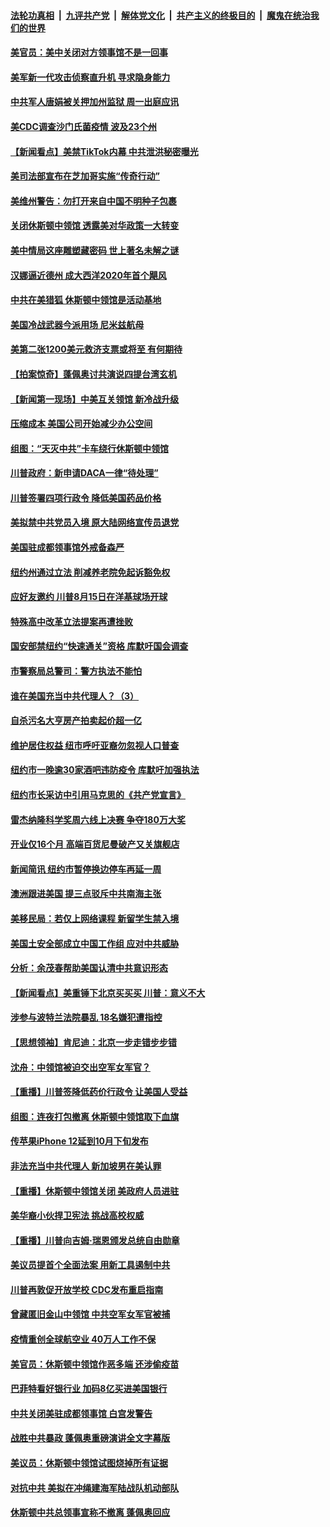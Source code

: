 ####  [法轮功真相](../../../../basic/blob/master/README.md?t=07261431) &nbsp;|&nbsp; [九评共产党](../../../../9ping.md/blob/master/README.md?t=07261431) &nbsp;|&nbsp; [解体党文化](../../../../jtdwh.md/blob/master/README.md?t=07261431)  &nbsp;|&nbsp; [共产主义的终极目的](../../../../gczydzjmd.md/blob/master/README.md?t=07261431) &nbsp;|&nbsp; [魔鬼在统治我们的世界](../../../../mgztzwmdsj.md/blob/master/README.md?t=07261431) 

#### [美官员：美中关闭对方领事馆不是一回事](../pages/nsc412/n12284065.md?t=07261431) 

#### [美军新一代攻击侦察直升机 寻求隐身能力](../pages/nsc412/n12279956.md?t=07261431) 

#### [中共军人唐娟被关押加州监狱 周一出庭应讯](../pages/nsc412/n12283949.md?t=07261431) 

#### [美CDC调查沙门氏菌疫情 波及23个州](../pages/nsc412/n12283853.md?t=07261431) 

#### [【新闻看点】美禁TikTok内幕 中共泄洪秘密曝光](../pages/nsc412/n12283622.md?t=07261431) 

#### [美司法部宣布在芝加哥实施“传奇行动”](../pages/nsc412/n12283809.md?t=07261431) 

#### [美维州警告：勿打开来自中国不明种子包裹](../pages/nsc412/n12283781.md?t=07261431) 

#### [关闭休斯顿中领馆 透露美对华政策一大转变](../pages/nsc412/n12283516.md?t=07261431) 

#### [美中情局这座雕塑藏密码 世上著名未解之谜](../pages/nsc412/n12283733.md?t=07261431) 

#### [汉娜逼近德州 成大西洋2020年首个飓风](../pages/nsc412/n12283634.md?t=07261431) 

#### [中共在美猎狐 休斯顿中领馆是活动基地](../pages/nsc412/n12283374.md?t=07261431) 

#### [美国冷战武器今派用场 尼米兹航母](../pages/nsc412/n12283457.md?t=07261431) 

#### [美第二张1200美元救济支票或将至 有何期待](../pages/nsc412/n12283369.md?t=07261431) 

#### [【拍案惊奇】蓬佩奥讨共演说四提台湾玄机](../pages/nsc412/n12282566.md?t=07261431) 

#### [【新闻第一现场】中美互关领馆 新冷战升级](../pages/nsc412/n12282853.md?t=07261431) 

#### [压缩成本 美国公司开始减少办公空间](../pages/nsc412/n12281856.md?t=07261431) 

#### [组图：“天灭中共”卡车绕行休斯顿中领馆](../pages/nsc412/n12283043.md?t=07261431) 

#### [川普政府：新申请DACA一律“待处理”](../pages/nsc412/n12283238.md?t=07261431) 

#### [川普签署四项行政令 降低美国药品价格](../pages/nsc412/n12282685.md?t=07261431) 

#### [美拟禁中共党员入境 原大陆网络宣传员退党](../pages/nsc412/n12282568.md?t=07261431) 

#### [美国驻成都领事馆外戒备森严](../pages/nsc412/n12283145.md?t=07261431) 

#### [纽约州通过立法   削减养老院免起诉豁免权](../pages/nsc412/n12282571.md?t=07261431) 

#### [应好友邀约 川普8月15日在洋基球场开球](../pages/nsc412/n12282573.md?t=07261431) 

#### [特殊高中改革立法提案再遭挫败](../pages/nsc412/n12282575.md?t=07261431) 

#### [国安部禁纽约“快速通关”资格 库默吁国会调查](../pages/nsc412/n12282579.md?t=07261431) 

#### [市警察局总警司：警方执法不能怕](../pages/nsc412/n12282583.md?t=07261431) 

#### [谁在美国充当中共代理人？（3）](../pages/nsc412/n12282621.md?t=07261431) 

#### [自杀污名大亨房产拍卖起价超一亿](../pages/nsc412/n12282624.md?t=07261431) 

#### [维护居住权益 纽市呼吁亚裔勿忽视人口普查](../pages/nsc412/n12282627.md?t=07261431) 

#### [纽约市一晚逾30家酒吧违防疫令 库默吁加强执法](../pages/nsc412/n12282630.md?t=07261431) 

#### [纽约市长采访中引用马克思的《共产党宣言》](../pages/nsc412/n12282637.md?t=07261431) 

#### [雷杰纳隆科学奖周六线上决赛  争夺180万大奖](../pages/nsc412/n12282639.md?t=07261431) 

#### [开业仅16个月 高端百货尼曼破产又关旗舰店](../pages/nsc412/n12282641.md?t=07261431) 

#### [新闻简讯 纽约市暂停换边停车再延一周](../pages/nsc412/n12282644.md?t=07261431) 

#### [澳洲跟进美国 提三点驳斥中共南海主张](../pages/nsc412/n12282828.md?t=07261431) 

#### [美移民局：若仅上网络课程 新留学生禁入境](../pages/nsc412/n12282692.md?t=07261431) 

#### [美国土安全部成立中国工作组 应对中共威胁](../pages/nsc412/n12282422.md?t=07261431) 

#### [分析：余茂春帮助美国认清中共意识形态](../pages/nsc412/n12281727.md?t=07261431) 

#### [【新闻看点】美重锤下北京买买买 川普：意义不大](../pages/nsc412/n12281891.md?t=07261431) 

#### [涉参与波特兰法院暴乱 18名嫌犯遭指控](../pages/nsc412/n12282245.md?t=07261431) 

#### [【思想领袖】肯尼迪：北京一步走错步步错](../pages/nsc412/n12215025.md?t=07261431) 

#### [沈舟：中领馆被迫交出空军女军官？](../pages/nsc412/n12282144.md?t=07261431) 

#### [【重播】川普签降低药价行政令 让美国人受益](../pages/nsc412/n12281555.md?t=07261431) 

#### [组图：连夜打包撤离 休斯顿中领馆取下血旗](../pages/nsc412/n12281782.md?t=07261431) 

#### [传苹果iPhone 12延到10月下旬发布](../pages/nsc412/n12281768.md?t=07261431) 

#### [非法充当中共代理人 新加坡男在美认罪](../pages/nsc412/n12281819.md?t=07261431) 

#### [【重播】休斯顿中领馆关闭 美政府人员进驻](../pages/nsc412/n12281834.md?t=07261431) 

#### [美华裔小伙捍卫宪法 挑战高校权威](../pages/nsc412/n12281676.md?t=07261431) 

#### [【重播】川普向吉姆·瑞恩颁发总统自由勋章](../pages/nsc412/n12281263.md?t=07261431) 

#### [美议员提首个全面法案 用新工具遏制中共](../pages/nsc412/n12281686.md?t=07261431) 

#### [川普再敦促开放学校 CDC发布重启指南](../pages/nsc412/n12281670.md?t=07261431) 

#### [曾藏匿旧金山中领馆 中共空军女军官被捕](../pages/nsc412/n12281618.md?t=07261431) 

#### [疫情重创全球航空业 40万人工作不保](../pages/nsc412/n12281416.md?t=07261431) 

#### [美官员：休斯顿中领馆作恶多端 还涉偷疫苗](../pages/nsc412/n12281547.md?t=07261431) 

#### [巴菲特看好银行业 加码8亿买进美国银行](../pages/nsc412/n12281288.md?t=07261431) 

#### [中共关闭美驻成都领事馆 白宫发警告](../pages/nsc412/n12281364.md?t=07261431) 

#### [战胜中共暴政 蓬佩奥重磅演讲全文字幕版](../pages/nsc412/n12280529.md?t=07261431) 

#### [美议员：休斯顿中领馆试图烧掉所有证据](../pages/nsc412/n12281249.md?t=07261431) 

#### [对抗中共 美拟在冲绳建海军陆战队机动部队](../pages/nsc412/n12281000.md?t=07261431) 

#### [休斯顿中共总领事宣称不撤离 蓬佩奥回应](../pages/nsc412/n12281175.md?t=07261431) 

